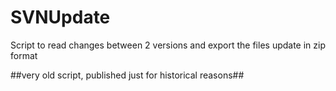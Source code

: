 SVNUpdate
=========

Script to read changes between 2 versions and export the files update in zip format

##very old script, published just for historical reasons##